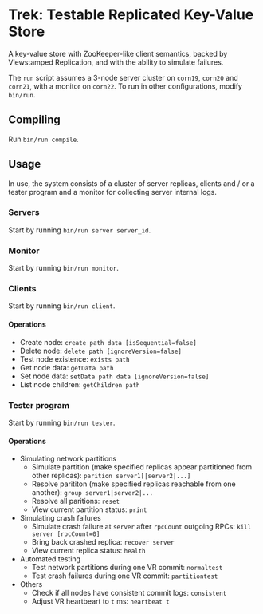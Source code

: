 # Trek: Testable Replicated Key-Value Store

A key-value store with ZooKeeper-like client semantics, backed by Viewstamped Replication, and with the ability to simulate failures.

The `run` script assumes a 3-node server cluster on `corn19`, `corn20` and `corn21`, with a monitor on `corn22`. To run in other configurations, modify `bin/run`.

## Compiling
Run `bin/run compile`.

## Usage
In use, the system consists of a cluster of server replicas, clients and / or a tester program and a monitor for collecting server internal logs.

### Servers
Start by running `bin/run server server_id`.

### Monitor
Start by running `bin/run monitor`.

### Clients
Start by running `bin/run client`.

#### Operations
* Create node: `create path data [isSequential=false]`
* Delete node: `delete path [ignoreVersion=false]`
* Test node existence: `exists path`
* Get node data: `getData path`
* Set node data: `setData path data [ignoreVersion=false]`
* List node children: `getChildren path`

### Tester program
Start by running `bin/run tester`.

#### Operations
* Simulating network partitions
  * Simulate partition (make specified replicas appear partitioned from other replicas): `parition server1[|server2|...]`
  * Resolve parititon (make specified replicas reachable from one another): `group server1|server2|...`
  * Resolve all paritions: `reset`
  * View current partition status: `print`
* Simulating crash failures
  * Simulate crash failure at `server` after `rpcCount` outgoing RPCs: `kill server [rpcCount=0]`
  * Bring back crashed replica: `recover server`
  * View current replica status: `health`
* Automated testing
  * Test network partitions during one VR commit: `normaltest`
  * Test crash failures during one VR commit: `partitiontest`
* Others
  * Check if all nodes have consistent commit logs: `consistent`
  * Adjust VR heartbeart to `t` ms: `heartbeat t`
